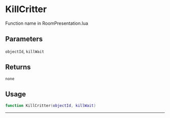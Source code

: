 # KillCritter
Function name in RoomPresentation.lua
## Parameters
`objectId`, `killWait`
## Returns
`none`
## Usage
```lua
function KillCritter(objectId, killWait)
```
---
